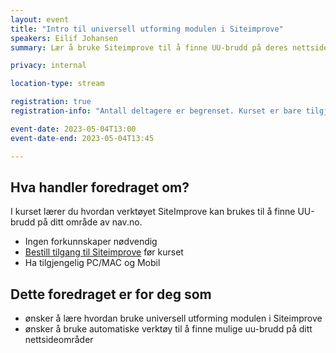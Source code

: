 ```yaml
---
layout: event
title: "Intro til universell utforming modulen i Siteimprove"
speakers: Eilif Johansen
summary: Lær å bruke Siteimprove til å finne UU-brudd på deres nettsideområde. Kurset blir en del av NAVs interne kurskatalog.

privacy: internal

location-type: stream

registration: true
registration-info: "Antall deltagere er begrenset. Kurset er bare tilgjengelig internt i NAV (ansatte og konsulenter). <a href="https://forms.office.com/e/RJDaB7HaWT">Meld deg på</a>

event-date: 2023-05-04T13:00
event-date-end: 2023-05-04T13:45

---
```

## Hva handler foredraget om?
I kurset lærer du hvordan verktøyet SiteImprove kan brukes til å finne UU-brudd på ditt område av nav.no.

- Ingen forkunnskaper nødvendig
- [Bestill tilgang til Siteimprove](https://jira.adeo.no/plugins/servlet/desk/portal/581/create/2641) før kurset
- Ha tilgjengelig PC/MAC og Mobil


## Dette foredraget er for deg som
- ønsker å lære hvordan bruke universell utforming modulen i Siteimprove
- ønsker å bruke automatiske verktøy til å finne mulige uu-brudd på ditt nettsideområder
